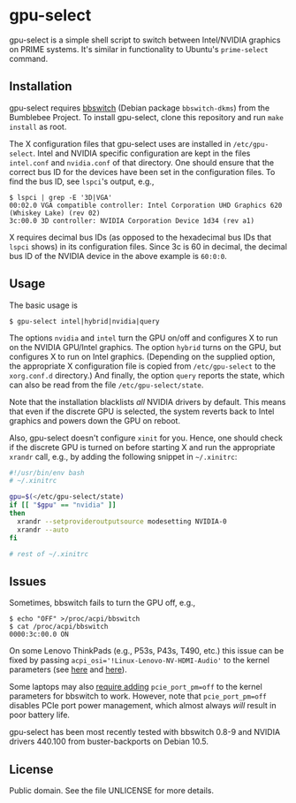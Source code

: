 # gpu-select

gpu-select is a simple shell script to switch between Intel/NVIDIA
graphics on PRIME systems.  It's similar in functionality to Ubuntu's
`prime-select` command.

## Installation

gpu-select requires [bbswitch][bbswitch] (Debian package
`bbswitch-dkms`) from the Bumblebee Project.  To install gpu-select,
clone this repository and run `make install` as root.

The X configuration files that gpu-select uses are installed in
`/etc/gpu-select`.  Intel and NVIDIA specific configuration are kept in
the files `intel.conf` and `nvidia.conf` of that directory.  One should
ensure that the correct bus ID for the devices have been set in the
configuration files.  To find the bus ID, see `lspci`'s output, e.g.,

```
$ lspci | grep -E '3D|VGA'
00:02.0 VGA compatible controller: Intel Corporation UHD Graphics 620 (Whiskey Lake) (rev 02)
3c:00.0 3D controller: NVIDIA Corporation Device 1d34 (rev a1)
```

X requires decimal bus IDs (as opposed to the hexadecimal bus IDs that
`lspci` shows) in its configuration files.  Since 3c is 60 in decimal,
the decimal bus ID of the NVIDIA device in the above example is
`60:0:0`.

## Usage

The basic usage is

```
$ gpu-select intel|hybrid|nvidia|query
```

The options `nvidia` and `intel` turn the GPU on/off and configures X to
run on the NVIDIA GPU/Intel graphics.  The option `hybrid` turns on the
GPU, but configures X to run on Intel graphics.  (Depending on the
supplied option, the appropriate X configuration file is copied from
`/etc/gpu-select` to the `xorg.conf.d` directory.)  And finally, the
option `query` reports the state, which can also be read from the file
`/etc/gpu-select/state`.

Note that the installation blacklists *all* NVIDIA drivers by default.
This means that even if the discrete GPU is selected, the system reverts
back to Intel graphics and powers down the GPU on reboot.

Also, gpu-select doesn't configure `xinit` for you.  Hence, one should
check if the discrete GPU is turned on before starting X and run the
appropriate `xrandr` call, e.g., by adding the following snippet in
`~/.xinitrc`:

```sh
#!/usr/bin/env bash
# ~/.xinitrc

gpu=$(</etc/gpu-select/state)
if [[ "$gpu" == "nvidia" ]]
then
  xrandr --setprovideroutputsource modesetting NVIDIA-0
  xrandr --auto
fi

# rest of ~/.xinitrc
```

## Issues

Sometimes, bbswitch fails to turn the GPU off, e.g.,

```
$ echo "OFF" >/proc/acpi/bbswitch
$ cat /proc/acpi/bbswitch
0000:3c:00.0 ON
```

On some Lenovo ThinkPads (e.g., P53s, P43s, T490, etc.) this issue can
be fixed by passing `acpi_osi='!Linux-Lenovo-NV-HDMI-Audio'` to the
kernel parameters (see [here][tp1] and [here][tp2]).

Some laptops may also [require adding][bbker] `pcie_port_pm=off` to the
kernel parameters for bbswitch to work.  However, note that
`pcie_port_pm=off` disables PCIe port power management, which almost
always *will* result in poor battery life.

gpu-select has been most recently tested with bbswitch 0.8-9 and NVIDIA
drivers 440.100 from buster-backports on Debian 10.5.

## License

Public domain.  See the file UNLICENSE for more details.

[bbker]: https://github.com/Bumblebee-Project/bbswitch/issues/140
[bbswitch]: https://github.com/Bumblebee-Project/bbswitch
[tp1]: https://forums.lenovo.com/t5/ThinkPad-P-and-W-Series-Mobile-Workstations/Disable-NVIDIA-P520-on-the-P43s-ACPI-Calls/m-p/4545175
[tp2]: https://www.reddit.com/r/archlinux/comments/cm6z2a/thinkpad_t490_battery_life/fg30e5f

